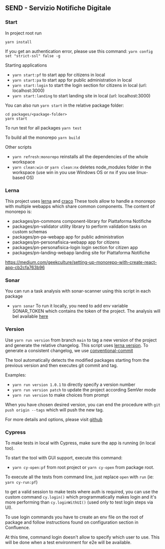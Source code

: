 ﻿## SEND - Servizio Notifiche Digitale

### Start

In project root run

`yarn install`

If you get an authentication error, please use this command:
`yarn config set "strict-ssl" false -g`

Starting applications

- `yarn start:pf` to start app for citizens in local
- `yarn start:pa` to start app for public administration in local
- `yarn start:login` to start the login section for citizens in local (url: localhost:3000)
- `yarn start:landing` to start landing site in local (url: localhost:3000)

You can also run `yarn start` in the relative package folder:

```
cd packages/<package-folder>
yarn start
```

To run test for all packages
`yarn test`

To build all the monorepo
`yarn build`

Other scripts

- `yarn refresh:monorepo` reinstalls all the dependencies of the whole workspace
- `yarn clean:win` or `yarn clean:nx` deletes node_modules folder in the workspace (use win in you use Windows OS or nx if you use linux-based OS)

### Lerna

This project uses [lerna](https://github.com/lerna/lerna) and [craco](https://github.com/gsoft-inc/craco)
These tools allow to handle a monorepo with multiple webapps which share common components.
The content of monorepo is:

- packages/pn-commons component-library for Piattaforma Notifiche
- packages/pn-validator utility library to perform validation tasks on custom schemas
- packages/pn-pa-webapp app for public administration
- packages/pn-personafisica-webapp app for citizens
- packages/pn-personafisica-login login section for citizen app
- packages/pn-landing-webapp landing site for Piattaforma Notifiche

https://medium.com/geekculture/setting-up-monorepo-with-create-react-app-cb2cfa763b96


### Sonar
You can run a task analysis with sonar-scanner using this script in each package
- `yarn sonar`
To run it locally, you need to add env variable SONAR_TOKEN which contains the token of the project.
The analysis will bel available [here](https://sonarcloud.io/project/overview?id=pagopa_pn-frontend)


### Version

Use `yarn run version` from branch `main` to tag a new version of the project and generate the relative changelog. This script uses [lerna version](https://github.com/lerna/lerna/blob/main/commands/version/README.md). To generate a consistent changelog, we use [conventional-commit](https://www.conventionalcommits.org/en/v1.0.0/)

The tool automatically detects the modified packages starting from the previous version and then executes git commit and tag.

Examples:
- `yarn run version 1.0.1` to directly specify a version number
- `yarn run version patch` to update the project according SemVer mode
- `yarn run version` to make choices from prompt

When you have chosen desired version, you can end the procedure with `git push origin --tags` which will push the new tag.

For more details and options, please visit [github](https://github.com/lerna/lerna/tree/main/commands/version)


### Cypress

To make tests in local with Cypress, make sure the app is running (in local too).

To start the tool with GUI support, execute this command:
- `yarn cy-open:pf` from root project or `yarn cy-open` from package root.

To execute all the tests from command line, just replace `open` with `run` (ie: `yarn cy-run:pf`)

to get a valid session to make tests where auth is required, you can use the custom command `cy.login()` which programmatically makes login and it's more performing than `cy.loginWithUI()` (used only to test login steps via UI).

To use login commands you have to create an env file on the root of package and follow instructions found on configuration section in Confluence.

At this time, command login doesn't allow to specify which user to use. This will be done when a test environment for e2e will be available.

